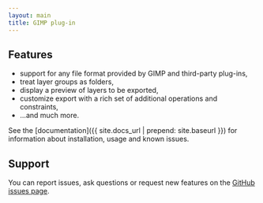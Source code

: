 ```yaml
---
layout: main
title: GIMP plug-in
---
```


Features
--------

* support for any file format provided by GIMP and third-party plug-ins,
* treat layer groups as folders,
* display a preview of layers to be exported,
* customize export with a rich set of additional operations and constraints,
* ...and much more.

See the [documentation]({{ site.docs_url | prepend: site.baseurl }})
for information about installation, usage and known issues.


Support
-------

You can report issues, ask questions or request new features on the [GitHub issues page](https://github.com/khalim19/gimp-plugin-export-layers/issues).
